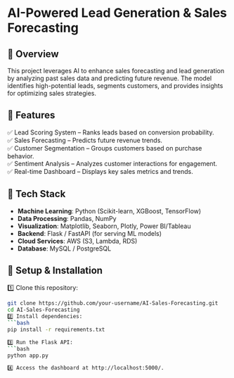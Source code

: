
# AI-Powered Lead Generation & Sales Forecasting

## 📌 Overview  
This project leverages AI to enhance sales forecasting and lead generation by analyzing past sales data and predicting future revenue. The model identifies high-potential leads, segments customers, and provides insights for optimizing sales strategies.

## 🔹 Features  
✅ Lead Scoring System – Ranks leads based on conversion probability.  
✅ Sales Forecasting – Predicts future revenue trends.  
✅ Customer Segmentation – Groups customers based on purchase behavior.  
✅ Sentiment Analysis – Analyzes customer interactions for engagement.  
✅ Real-time Dashboard – Displays key sales metrics and trends.  

## 🔹 Tech Stack  
- **Machine Learning**: Python (Scikit-learn, XGBoost, TensorFlow)  
- **Data Processing**: Pandas, NumPy  
- **Visualization**: Matplotlib, Seaborn, Plotly, Power BI/Tableau  
- **Backend**: Flask / FastAPI (for serving ML models)  
- **Cloud Services**: AWS (S3, Lambda, RDS)  
- **Database**: MySQL / PostgreSQL  

## 🔹 Setup & Installation  
1️⃣ Clone this repository:  
```bash
git clone https://github.com/your-username/AI-Sales-Forecasting.git
cd AI-Sales-Forecasting
2️⃣ Install dependencies:
```bash
pip install -r requirements.txt

3️⃣ Run the Flask API:
```bash
python app.py

4️⃣ Access the dashboard at http://localhost:5000/.
